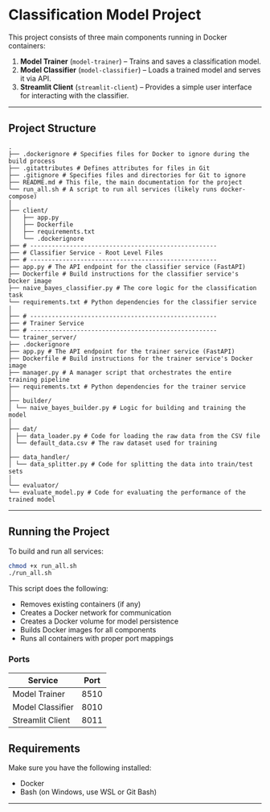 # Classification Model Project

This project consists of three main components running in Docker containers:

1. **Model Trainer** (`model-trainer`) – Trains and saves a classification model.
2. **Model Classifier** (`model-classifier`) – Loads a trained model and serves it via API.
3. **Streamlit Client** (`streamlit-client`) – Provides a simple user interface for interacting with the classifier.

---

## Project Structure

```
.
├── .dockerignore # Specifies files for Docker to ignore during the build process
├── .gitattributes # Defines attributes for files in Git
├── .gitignore # Specifies files and directories for Git to ignore
├── README.md # This file, the main documentation for the project
└── run_all.sh # A script to run all services (likely runs docker-compose)
│
├── client/                     
│   ├── app.py                  
│   ├── Dockerfile              
│   ├── requirements.txt        
│   └── .dockerignore 
├── # ----------------------------------------------------
├── # Classifier Service - Root Level Files
├── # ----------------------------------------------------
├── app.py # The API endpoint for the classifier service (FastAPI)
├── Dockerfile # Build instructions for the classifier service's Docker image
├── naive_bayes_classifier.py # The core logic for the classification task
└── requirements.txt # Python dependencies for the classifier service
│
├── # ----------------------------------------------------
├── # Trainer Service
├── # ----------------------------------------------------
└── trainer_server/
├── .dockerignore
├── app.py # The API endpoint for the trainer service (FastAPI)
├── Dockerfile # Build instructions for the trainer service's Docker image
├── manager.py # A manager script that orchestrates the entire training pipeline
├── requirements.txt # Python dependencies for the trainer service
│
├── builder/
│ └── naive_bayes_builder.py # Logic for building and training the model
│
├── dat/
│ ├── data_loader.py # Code for loading the raw data from the CSV file
│ └── default_data.csv # The raw dataset used for training
│
├── data_handler/
│ └── data_splitter.py # Code for splitting the data into train/test sets
│
└── evaluator/
└── evaluate_model.py # Code for evaluating the performance of the trained model
```

---

## Running the Project

To build and run all services:

```bash
chmod +x run_all.sh
./run_all.sh
```

This script does the following:

- Removes existing containers (if any)
- Creates a Docker network for communication
- Creates a Docker volume for model persistence
- Builds Docker images for all components
- Runs all containers with proper port mappings

### Ports

| Service          | Port |
|------------------|------|
| Model Trainer    | 8510 |
| Model Classifier | 8010 |
| Streamlit Client | 8011 |



## Requirements

Make sure you have the following installed:

- Docker
- Bash (on Windows, use WSL or Git Bash)

---



